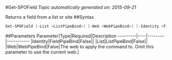 #Get-SPOField
*Topic automatically generated on: 2015-09-21*

Returns a field from a list or site
##Syntax
```powershell
Get-SPOField [-List <ListPipeBind>] [-Web <WebPipeBind>] [-Identity <FieldPipeBind>]
```


##Parameters
Parameter|Type|Required|Description
---------|----|--------|-----------
|Identity|FieldPipeBind|False||
|List|ListPipeBind|False||
|Web|WebPipeBind|False|The web to apply the command to. Omit this parameter to use the current web.|
